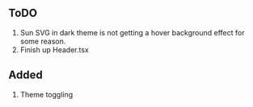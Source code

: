 ## ToDO

1. Sun SVG in dark theme is not getting a hover background effect for some reason.
2. Finish up Header.tsx

## Added

1. Theme toggling

